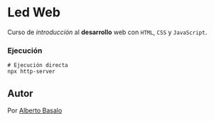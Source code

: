 # Led Web

Curso de _introducción_ al **desarrollo** web con `HTML`, `CSS` y `JavaScript`.

### Ejecución

```terminal	
# Ejecución directa
npx http-server
```

## Autor

Por [Alberto Basalo](https://albertobasalo.dev) 
